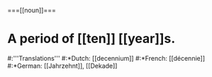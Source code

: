 ===[[noun]]===
# A period of [[ten]] [[year]]s.
#:'''Translations'''
#:*Dutch: [[decennium]]
#:*French: [[décennie]]
#:*German: [[Jahrzehnt]], [[Dekade]]